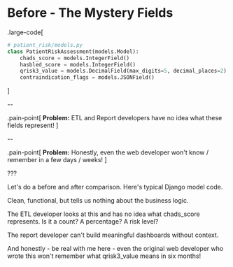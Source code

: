 # Before - The Mystery Fields

.large-code[
```python
# patient_risk/models.py
class PatientRiskAssessment(models.Model):
    chads_score = models.IntegerField()
    hasbled_score = models.IntegerField()
    qrisk3_value = models.DecimalField(max_digits=5, decimal_places=2)
    contraindication_flags = models.JSONField()
```
]

--

.pain-point[
**Problem:** ETL and Report developers have no idea what these fields represent!
]

--

.pain-point[
**Problem:** Honestly, even the web developer won't know / remember in a few days / weeks!
]

???

Let's do a before and after comparison. Here's typical Django model code.

Clean, functional, but tells us nothing about the business logic.

The ETL developer looks at this and has no idea what chads_score represents. Is it a count? A percentage? A risk level?

The report developer can't build meaningful dashboards without context.

And honestly - be real with me here - even the original web developer who wrote this won't remember what qrisk3_value means in six months!
